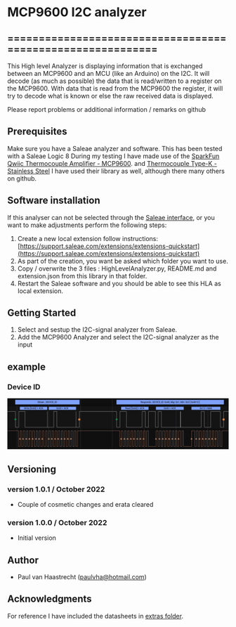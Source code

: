 # MCP9600 I2C analyzer
## ===========================================================

This High level Analyzer is displaying information that is exchanged between an MCP9600 and an MCU (like an Arduino) on the I2C.
It will decode (as much as possible) the data that is read/written to a register on the MCP9600. With data that is read from the MCP9600
the register, it will try to decode what is known or else the raw received data is displayed.

Please report problems or additional information / remarks on github

## Prerequisites
Make sure you have a Saleae analyzer and software. This has been tested with a Saleae Logic 8
During my testing I have made use of the [SparkFun Qwiic Thermocouple Amplifier - MCP9600](https://www.sparkfun.com/products/16295). and [Thermocouple Type-K - Stainless Steel](https://www.sparkfun.com/products/13715) I have used their library as well, although there many others on github.

## Software installation
If this analyser can not be selected through the [Saleae interface](https://support.saleae.com/extensions/installing-extensions), or you want to make adjustments perform the following steps:

1. Create a new local extension follow instructions: [https://support.saleae.com/extensions/extensions-quickstart](https://support.saleae.com/extensions/extensions-quickstart)
2. As part of the creation, you want be asked which folder you want to use.
3. Copy / overwrite the 3 files : HighLevelAnalyzer.py, README.md and extension.json from this library in that folder.
4. Restart the Saleae software and you should be able to see this HLA as local extension.

## Getting Started

1. Select and sestup the I2C-signal analyzer from Saleae.
2. Add the MCP9600 Analyzer and select the I2C-signal analyzer as the input

## example
### Device ID
![Device ID](./extras/dev_id.png)

## Versioning

### version 1.0.1 / October 2022
 * Couple of cosmetic changes and erata cleared

### version 1.0.0 / October 2022
 * Initial version

## Author
 * Paul van Haastrecht (paulvha@hotmail.com)

## Acknowledgments
For reference I have included the datasheets in [extras folder](./extras).
